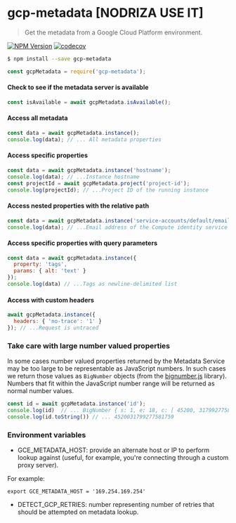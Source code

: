 # gcp-metadata [NODRIZA USE IT]
> Get the metadata from a Google Cloud Platform environment.

[![NPM Version][npm-image]][npm-url]
[![codecov][codecov-image]][codecov-url]

```sh
$ npm install --save gcp-metadata
```
```js
const gcpMetadata = require('gcp-metadata');
```

#### Check to see if the metadata server is available
```js
const isAvailable = await gcpMetadata.isAvailable();
```

#### Access all metadata
```js
const data = await gcpMetadata.instance();
console.log(data); // ... All metadata properties
```

#### Access specific properties
```js
const data = await gcpMetadata.instance('hostname');
console.log(data); // ...Instance hostname
const projectId = await gcpMetadata.project('project-id');
console.log(projectId); // ...Project ID of the running instance
```

#### Access nested properties with the relative path
```js
const data = await gcpMetadata.instance('service-accounts/default/email');
console.log(data); // ...Email address of the Compute identity service account
```

#### Access specific properties with query parameters
```js
const data = await gcpMetadata.instance({
  property: 'tags',
  params: { alt: 'text' }
});
console.log(data) // ...Tags as newline-delimited list
```

#### Access with custom headers
```js
await gcpMetadata.instance({
  headers: { 'no-trace': '1' }
}); // ...Request is untraced
```

### Take care with large number valued properties

In some cases number valued properties returned by the Metadata Service may be
too large to be representable as JavaScript numbers. In such cases we return
those values as `BigNumber` objects (from the [bignumber.js][] library). Numbers
that fit within the JavaScript number range will be returned as normal number
values.

```js
const id = await gcpMetadata.instance('id');
console.log(id)  // ... BigNumber { s: 1, e: 18, c: [ 45200, 31799277581759 ] }
console.log(id.toString()) // ... 4520031799277581759
```

[bignumber.js]: https://github.com/MikeMcl/bignumber.js
[codecov-image]: https://codecov.io/gh/googleapis/gcp-metadata/branch/master/graph/badge.svg
[codecov-url]: https://codecov.io/gh/googleapis/gcp-metadata
[npm-image]: https://img.shields.io/npm/v/gcp-metadata.svg
[npm-url]: https://www.npmjs.com/package/gcp-metadata

### Environment variables

* GCE_METADATA_HOST: provide an alternate host or IP to perform lookup against (useful, for example, you're connecting through a custom proxy server).

For example:
```
export GCE_METADATA_HOST = '169.254.169.254'
```

* DETECT_GCP_RETRIES: number representing number of retries that should be attempted on metadata lookup.
